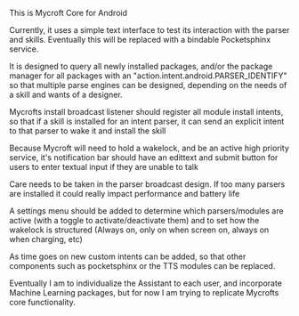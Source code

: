 This is Mycroft Core for Android

Currently, it uses a simple text interface to test its interaction with the parser and skills. Eventually this will be replaced with a bindable Pocketsphinx service.

It is designed to query all newly installed packages, and/or the package manager for all packages with an "action.intent.android.PARSER_IDENTIFY" so that multiple parse engines can be designed, depending on the needs of a skill and wants of a designer.

Mycrofts install broadcast listener should register all module install intents, so that if a skill is installed for an intent parser, it can send an explicit intent to that parser to wake it and install the skill

Because Mycroft will need to hold a wakelock, and be an active high priority service, it's notification bar should have an edittext and submit button for users to enter textual input if they are unable to talk

Care needs to be taken in the parser broadcast design. If too many parsers are installed it could really impact performance and battery life

A settings menu should be added to determine which parsers/modules are active (with a toggle to activate/deactivate them) and to set how the wakelock is structured (Always on, only on when screen on, always on when charging, etc)

As time goes on new custom intents can be added, so that other components such as pocketsphinx or the TTS modules can be replaced.

Eventually I am to individualize the Assistant to each user, and incorporate Machine Learning packages, but for now I am trying to replicate Mycrofts core functionality.